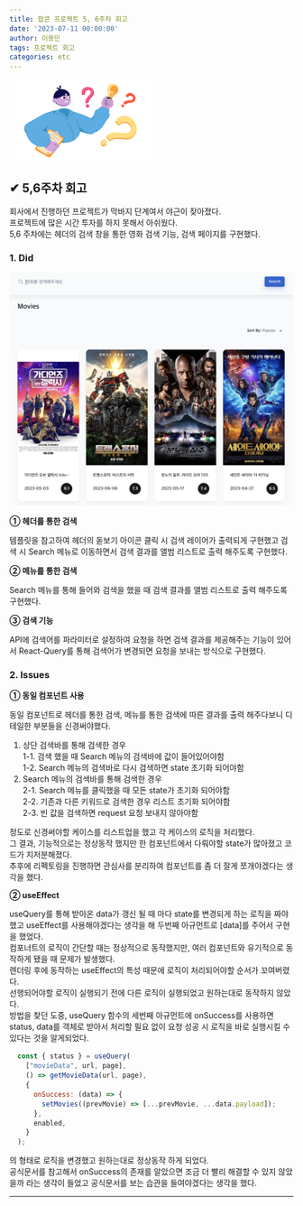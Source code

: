 ```yaml
---
title: 팝콘 프로젝트 5, 6주차 회고
date: '2023-07-11 00:00:00'
author: 이용민
tags: 프로젝트 회고
categories: etc
---
```


![insight_boy.png](insight_boy.png)
<!-- 
- useEffect 많이 쓰면 로직의 복잡도가 증가한다는 글 녹이기 -->

## ✔ 5,6주차 회고

회사에서 진행하던 프로젝트가 막바지 단계여서 야근이 잦아졌다.  
프로젝트에 많은 시간 투자를 하지 못해서 아쉬웠다.  
5,6 주차에는 헤더의 검색 창을 통한 영화 검색 기능, 검색 페이지를 구현했다.  

### 1. Did

![검색헤더.png](검색헤더.png)

**① 헤더를 통한 검색**  

템플릿을 참고하여 헤더의 돋보기 아이콘 클릭 시 검색 레이어가 출력되게 구현했고 검색 시 Search 메뉴로 이동하면서 검색 결과를 앨범 리스트로 출력 해주도록 구현했다.

**② 메뉴를 통한 검색**

Search 메뉴를 통해 들어와 검색을 했을 때 검색 결과를 앨범 리스트로 출력 해주도록 구현했다.

**③ 검색 기능**

API에 검색어를 파라미터로 설정하여 요청을 하면 검색 결과를 제공해주는 기능이 있어서 React-Query를 통해 검색어가 변경되면 요청을 보내는 방식으로 구현했다.

### 2. Issues  

**① 동일 컴포넌트 사용**

동일 컴포넌트로 헤더를 통한 검색, 메뉴를 통한 검색에 따른 결과를 출력 해주다보니 디테일한 부분들을 신경써야했다.

1. 상단 검색바를 통해 검색한 경우  
  1-1. 검색 했을 때 Search 메뉴의 검색바에 값이 들어있어야함  
  1-2. Search 메뉴의 검색바로 다시 검색하면 state 초기화 되어야함
2. Search 메뉴의 검색바를 통해 검색한 경우  
  2-1. Search 메뉴를 클릭했을 때 모든 state가 초기화 되어야함  
  2-2. 기존과 다른 키워드로 검색한 경우 리스트 초기화 되어야함  
  2-3. 빈 값을 검색하면 request 요청 보내지 않아야함  

정도로 신경써야할 케이스를 리스트업을 했고 각 케이스의 로직을 처리했다.  
그 결과, 기능적으로는 정상동작 했지만 한 컴포넌트에서 다뤄야할 state가 많아졌고 코드가 지저분해졌다.  
추후에 리펙토링을 진행하면 관심사를 분리하여 컴포넌트를 좀 더 잘게 쪼개야겠다는 생각을 했다.

**② useEffect**

useQuery를 통해 받아온 data가 갱신 될 때 마다 state를 변경되게 하는 로직을 짜야했고 useEffect를 사용해야겠다는 생각을 해 두번째 아규먼트로 [data]를 주어서 구현을 했었다.  
컴포너트의 로직이 간단할 때는 정상적으로 동작했지만, 여러 컴포넌트와 유기적으로 동작하게 됐을 때 문제가 발생했다.  
렌더링 후에 동작하는 useEffect의 특성 때문에 로직이 처리되어야할 순서가 꼬여버렸다.  
선행되어야할 로직이 실행되기 전에 다른 로직이 실행되었고 원하는대로 동작하지 않았다.  
방법을 찾던 도중, useQuery 함수의 세번째 아규먼트에 onSuccess를 사용하면 status, data를 객체로 받아서 처리할 필요 없이 요청 성공 시 로직을 바로 실행시킬 수 있다는 것을 알게되었다.  

```javascript
  const { status } = useQuery(
    ["movieData", url, page],
    () => getMovieData(url, page),
    {
      onSuccess: (data) => {
        setMovies((prevMovie) => [...prevMovie, ...data.payload]);
      },
      enabled,
    }
  );

```

의 형태로 로직을 변경했고 원하는대로 정상동작 하게 되었다.  
공식문서를 참고해서 onSuccess의 존재를 알았으면 조금 더 빨리 해결할 수 있지 않았을까 라는 생각이 들었고 공식문서를 보는 습관을 들여야겠다는 생각을 했다.

---
